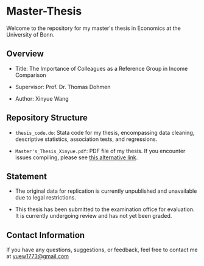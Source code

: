 # Master-Thesis

  Welcome to the repository for my master's thesis in Economics at the University of Bonn.


## Overview

  - Title: The Importance of Colleagues as a Reference Group in Income Comparison

  - Supervisor: Prof. Dr. Thomas Dohmen

  - Author: Xinyue Wang


## Repository Structure

  - `thesis_code.do`: Stata code for my thesis, encompassing data cleaning, descriptive statistics, association tests, and regressions.

  - `Master's_Thesis_Xinyue.pdf`: PDF file of my thesis. If you encounter issues compiling, please see [this alternative link](https://www.dropbox.com/scl/fi/jt6mvzbhled9ox193y4r3/Master-s-thesis_The-Importance-of-Colleagues-as-a-Reference-Group-in-Income-Comparison.pdf?rlkey=mzk1qi4vumiovf5x9xebad97b&dl=0).


## Statement

  - The original data for replication is currently unpublished and unavailable due to legal restrictions.
    
  - This thesis has been submitted to the examination office for evaluation. It is currently undergoing review and has not yet been graded. 


## Contact Information

  If you have any questions, suggestions, or feedback, feel free to contact me at yuew1773@gmail.com


